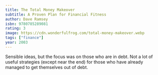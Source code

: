 ```yaml
---
title: The Total Money Makeover
subtitle: A Proven Plan for Financial Fitness
author: Dave Ramsey
isbn: 9780785289081
rating: 3
image: https://cdn.wonderfulfrog.com/total-money-makeover.webp
tags: ["finance"]
year: 2003
---
```


Sensible ideas, but the focus was on those who are in debt. Not a lot of useful strategies (except near the end) for those who have already managed to get themselves out of debt.
